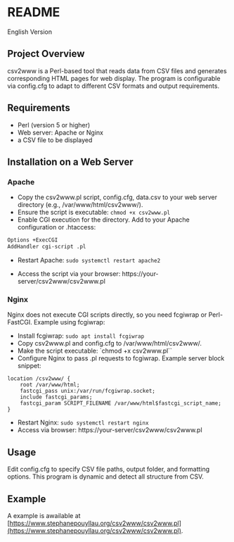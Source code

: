 # README
English Version
## Project Overview
csv2www is a Perl-based tool that reads data from CSV files and generates corresponding HTML pages for web display. The program is configurable via config.cfg to adapt to different CSV formats and output requirements.
## Requirements
- Perl (version 5 or higher)
- Web server: Apache or Nginx
- a CSV file to be displayed
## Installation on a Web Server
### Apache
- Copy the csv2www.pl script, config.cfg, data.csv to your web server directory (e.g., /var/www/html/csv2www/).
- Ensure the script is executable: `chmod +x csv2www.pl`
- Enable CGI execution for the directory. Add to your Apache configuration or .htaccess:

```perl
Options +ExecCGI
AddHandler cgi-script .pl
```

- Restart Apache: `sudo systemctl restart apache2`

- Access the script via your browser: https://your-server/csv2www/csv2www.pl
### Nginx
Nginx does not execute CGI scripts directly, so you need fcgiwrap or Perl-FastCGI. Example using fcgiwrap:

- Install fcgiwrap: `sudo apt install fcgiwrap`
- Copy csv2www.pl and config.cfg to /var/www/html/csv2www/.
- Make the script executable: `chmod +x csv2www.pl``
- Configure Nginx to pass .pl requests to fcgiwrap. Example server block snippet:
```shell
location /csv2www/ {
    root /var/www/html;
    fastcgi_pass unix:/var/run/fcgiwrap.socket;
    include fastcgi_params;
    fastcgi_param SCRIPT_FILENAME /var/www/html$fastcgi_script_name;
}
```

- Restart Nginx: `sudo systemctl restart nginx`
- Access via browser: https://your-server/csv2www/csv2www.pl

## Usage

Edit config.cfg to specify CSV file paths, output folder, and formatting options. This program is dynamic and detect all structure from CSV.

## Example
A example is awailable at [https://www.stephanepouyllau.org/csv2www/csv2www.pl](https://www.stephanepouyllau.org/csv2www/csv2www.pl). 